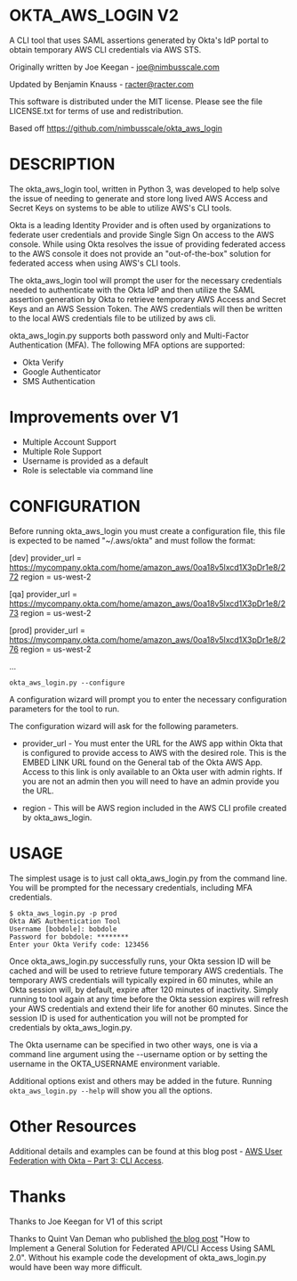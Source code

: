# OKTA_AWS_LOGIN V2
A CLI tool that uses SAML assertions generated by Okta's IdP portal to obtain temporary AWS CLI credentials via AWS STS.

Originally written by Joe Keegan - <joe@nimbusscale.com>

Updated by Benjamin Knauss - <racter@racter.com>

This software is distributed under the MIT license. Please see the file LICENSE.txt for terms of use and redistribution. 

Based off https://github.com/nimbusscale/okta_aws_login


# DESCRIPTION
The okta_aws_login tool, written in Python 3, was developed to help solve the issue of needing to generate and store 
long lived AWS Access and Secret Keys on systems to be able to utilize AWS's CLI tools.

Okta is a leading Identity Provider and is often used by organizations to federate user credentials and provide 
Single Sign On access to the AWS console. While using Okta resolves the issue of providing federated access to the 
AWS console it does not provide an "out-of-the-box" solution for federated access when using AWS's CLI tools.

The okta_aws_login tool will prompt the user for the necessary credentials needed to authenticate with the Okta IdP 
and then utilize the SAML assertion generation by Okta to retrieve temporary AWS Access and Secret Keys and an AWS 
Session Token. The AWS credentials will then be written to the local AWS credentials file to be utilized by aws cli.

okta_aws_login.py supports both password only and Multi-Factor Authentication (MFA). The following MFA options are 
supported:

* Okta Verify 
* Google Authenticator 
* SMS Authentication 

# Improvements over V1

* Multiple Account Support
* Multiple Role Support
* Username is provided as a default
* Role is selectable via command line

# CONFIGURATION
Before running okta_aws_login you must create a configuration file, this file is 
expected to be named "~/.aws/okta" and must follow the format: 
    

[dev]
provider_url  = https://mycompany.okta.com/home/amazon_aws/0oa18v5lxcd1X3pDr1e8/272
region        = us-west-2

[qa]
provider_url  = https://mycompany.okta.com/home/amazon_aws/0oa18v5lxcd1X3pDr1e8/273
region        = us-west-2

[prod]
provider_url  = https://mycompany.okta.com/home/amazon_aws/0oa18v5lxcd1X3pDr1e8/276
region        = us-west-2

...

    
    okta_aws_login.py --configure 

A configuration wizard will prompt you to enter the necessary configuration parameters for the tool to run.

The configuration wizard will ask for the following parameters. 

* provider_url - You must enter the URL for the AWS app within Okta that is configured to provide access to AWS with 
the desired role. This is the EMBED LINK URL found on the General tab of the Okta AWS App. Access to this link is only
available to an Okta user with admin rights. If you are not an admin then you will need to have an admin provide you the URL.

* region - This will be AWS region included in the AWS CLI profile created by okta_aws_login.


# USAGE
The simplest usage is to just call okta_aws_login.py from the command line. You will be prompted for the necessary 
credentials, including MFA credentials.

    $ okta_aws_login.py -p prod
    Okta AWS Authentication Tool
    Username [bobdole]: bobdole
    Password for bobdole: ********
    Enter your Okta Verify code: 123456

Once okta_aws_login.py successfully runs, your Okta session ID will be cached and will be used 
to retrieve future temporary AWS credentials. The temporary AWS credentials will typically expired in 60 minutes, while
an Okta session will, by default, expire after 120 minutes of inactivity. Simply running to tool again at any time 
before the Okta session expires will refresh your AWS credentials and extend their life for another 60 minutes. 
Since the session ID is used for authentication you will not be prompted for credentials by okta_aws_login.py.

The Okta username can be specified in two other ways, one is via a command line argument using the --username option 
or by setting the username in the OKTA_USERNAME environment variable.

Additional options exist and others may be added in the future. Running `okta_aws_login.py --help` will show you all the
options.

# Other Resources
Additional details and examples can be found at this blog post - [AWS User Federation with Okta – Part 3: CLI Access](http://blog.nimbusscale.com/2015/10/20/aws-user-federation-with-okta-part-3-cli-access/).

# Thanks
Thanks to Joe Keegan for V1 of this script

Thanks to Quint Van Deman who published [the blog post](http://blogs.aws.amazon.com/security/post/TxU0AVUS9J00FP/How-to-Implement-a-General-Solution-for-Federated-API-CLI-Access-Using-SAML-2-0) "How to Implement a General Solution for Federated 
API/CLI Access Using SAML 2.0". Without his example code the development of okta_aws_login.py would have been way more difficult.

